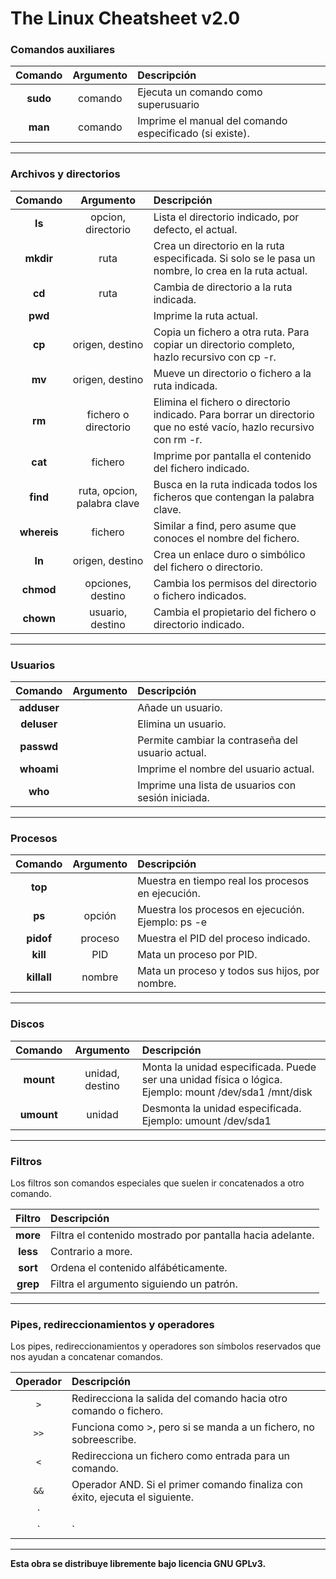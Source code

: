# The Linux Cheatsheet v2.0

### Comandos auxiliares

| Comando | Argumento | Descripción                          |
|:-------:|:---------:|:------------------------------------|
| **sudo**| comando   | Ejecuta un comando como superusuario |
| **man** | comando   | Imprime el manual del comando especificado (si existe).
---

### Archivos y directorios

| Comando   | Argumento | Descripción                          |
|:---------:|:---------:|:-------------------------------------|
| **ls**    |opcion, directorio | Lista el directorio indicado, por defecto, el actual. |
| **mkdir** | ruta      | Crea un directorio en la ruta especificada. Si solo se le pasa un nombre, lo crea en la ruta actual. |
| **cd**    | ruta      | Cambia de directorio a la ruta indicada. |
| **pwd**   |           | Imprime la ruta actual. |
| **cp**    | origen, destino | Copia un fichero a otra ruta. Para copiar un directorio completo, hazlo recursivo con cp -r. |
| **mv** | origen, destino | Mueve un directorio o fichero a la ruta indicada. |
| **rm** | fichero o directorio | Elimina el fichero o directorio indicado. Para borrar un directorio que no esté vacío, hazlo recursivo con rm -r.  |
| **cat** | fichero | Imprime por pantalla el contenido del fichero indicado. |
| **find** | ruta, opcion, palabra clave| Busca en la ruta indicada todos los ficheros que contengan la palabra clave. |
| **whereis** | fichero | Similar a find, pero asume que conoces el nombre del fichero. |
| **ln** | origen, destino | Crea un enlace duro o simbólico del fichero o directorio. |
| **chmod** | opciones, destino | Cambia los permisos del directorio o fichero indicados. |
| **chown** | usuario, destino | Cambia el propietario del fichero o directorio indicado. |
---

### Usuarios

| Comando   | Argumento | Descripción                          |
|:---------:|:---------:|:-------------------------------------|
|**adduser** | | Añade un usuario. |
|**deluser** | | Elimina un usuario. |
|**passwd** | | Permite cambiar la contraseña del usuario actual. |
|**whoami** | | Imprime el nombre del usuario actual. |
|**who** | | Imprime una lista de usuarios con sesión iniciada. |
---

### Procesos

| Comando   | Argumento | Descripción                          |
|:---------:|:---------:|:-------------------------------------|
| **top** | | Muestra en tiempo real los procesos en ejecución. |
|**ps** | opción | Muestra los procesos en ejecución. Ejemplo: ps -e |
|**pidof** | proceso | Muestra el PID del proceso indicado. |
|**kill**| PID | Mata un proceso por PID. |
|**killall** | nombre | Mata un proceso y todos sus hijos, por nombre. |
---

### Discos
| Comando   | Argumento | Descripción                          |
|:---------:|:---------:|:-------------------------------------|
|**mount** |unidad, destino | Monta la unidad especificada. Puede ser una unidad física o lógica. Ejemplo: mount /dev/sda1 /mnt/disk|
|**umount** | unidad | Desmonta la unidad especificada. Ejemplo: umount /dev/sda1|
---


### Filtros

Los filtros son comandos especiales que suelen ir concatenados a otro comando.

| Filtro    | Descripción                          |
|:---------:|:-------------------------------------|
|**more** | Filtra el contenido mostrado por pantalla hacia adelante.|
|**less** | Contrario a more.|
|**sort** | Ordena el contenido alfábéticamente.|
|**grep** | Filtra el argumento siguiendo un patrón.|
---

### Pipes, redireccionamientos y operadores

Los pipes, redireccionamientos y operadores son símbolos reservados que nos ayudan a concatenar comandos.

| Operador | Descripción                                                               |
|:--------:|:--------------------------------------------------------------------------|
| `>`  | Redirecciona la salida del comando hacia otro comando o fichero.              |
| `>>` | Funciona como >, pero si se manda a un fichero, no sobreescribe.              |
| `<`  | Redirecciona un fichero como entrada para un comando.                         |
| `&&` | Operador AND. Si el primer comando finaliza con éxito, ejecuta el siguiente.  |
| `||` | Operador OR. Si el primer comando NO finaliza con éxito, ejecuta el siguiente.|
| `|`  | Enviando la salida del primer comando como argumento al segundo.              |
---

**Esta obra se distribuye libremente bajo licencia GNU GPLv3.**
